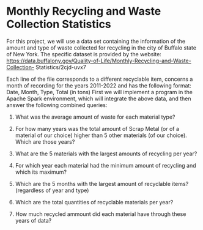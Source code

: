 # Monthly Recycling and Waste Collection Statistics


For this project, we will use a data set containing the information of the amount and type of waste collected for recycling in the city of Buffalo state of New York.
The specific dataset is provided by the website:
https://data.buffalony.gov/Quality-of-Life/Monthly-Recycling-and-Waste-Collection- Statistics/2cjd-uvx7

Each line of the file corresponds to a different recyclable item, concerns a month of recording for the years 2011-2022 and has the following format:
Date, Month, Type, Total (in tons)
First we will implement a program in the Apache Spark environment, which will integrate the above data, and then answer the following combined queries:

1. What was the average amount of waste for each material type?

2. For how many years was the total amount of Scrap Metal (or
of a material of our choice) higher than 5 other materials (of our choice). Which are those years?

3. What are the 5 materials with the largest amounts of recycling per year?

4. For which year each material had the minimum amount of recycling and which its maximum?

5. Which are the 5 months with the largest amount of recyclable items? (regardless of year and type)

6. Which are the total quantities of recyclable materials per year?

7. How much recycled ammount did each material have through these years of data?
